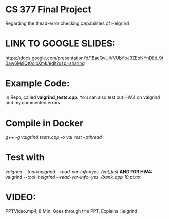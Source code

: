 # CS 377 Final Project
Regarding the thead-error checking capabilities of Helgrind
# LINK TO GOOGLE SLIDES:
https://docs.google.com/presentation/d/1BaeQvUlVVUbYbJ9ZEoNYnDEd_9t0aw6MslQt0oloXmk/edit?usp=sharing
# Example Code: 
In Repo, called **valgrind_tests.cpp**. You can also test out HW.4 on valgrind and my commented errors. 
# Compile in Docker
_g++ -g valgrind_tests.cpp -o val_test -pthread_
# Test with
_valgrind --tool=helgrind --read-var-info=yes ./val_test_ **AND FOR HW4:** valgrind _--tool=helgrind --read-var-info=yes ./bank_app 10 pt.txt_

# VIDEO:
PPTVideo.mp4, 8 Min: Goes through the PPT, Explains Helgrind
